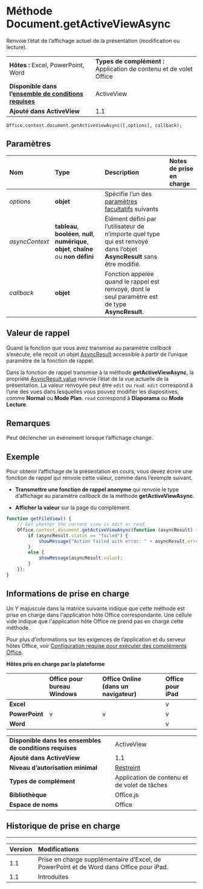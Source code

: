 
# <a name="document.getactiveviewasync-method"></a>Méthode Document.getActiveViewAsync
 Renvoie l’état de l’affichage actuel de la présentation (modification ou lecture).

|||
|:-----|:-----|
|**Hôtes :** Excel, PowerPoint, Word|**Types de complément :** Application de contenu et de volet Office|
|**Disponible dans l’[ensemble de conditions requises](../../docs/overview/specify-office-hosts-and-api-requirements.md)**|ActiveView|
|**Ajouté dans ActiveView**|1.1|

```
Office.context.document.getActiveViewAsync([,options], callback);
```


## <a name="parameters"></a>Paramètres



|**Nom**|**Type**|**Description**|**Notes de prise en charge**|
|:-----|:-----|:-----|:-----|
| _options_|**objet**|Spécifie l’un des [paramètres facultatifs](../../docs/develop/asynchronous-programming-in-office-add-ins.md#passing-optional-parameters-to-asynchronous-methods) suivants||
| _asyncContext_|**tableau**, **booléen**, **null**, **numérique**, **objet**, **chaîne** ou **non défini**|Élément défini par l’utilisateur de n’importe quel type qui est renvoyé dans l’objet **AsyncResult** sans être modifié.||
| _callback_|**objet**|Fonction appelée quand le rappel est renvoyé, dont le seul paramètre est de type **AsyncResult**.||

## <a name="callback-value"></a>Valeur de rappel

Quand la fonction que vous avez transmise au paramètre _callback_ s’exécute, elle reçoit un objet [AsyncResult](../../reference/shared/asyncresult.md) accessible à partir de l’unique paramètre de la fonction de rappel.

Dans la fonction de rappel transmise à la méthode **getActiveViewAsync**, la propriété [AsyncResult.value](../../reference/shared/asyncresult.value.md) renvoie l’état de la vue actuelle de la présentation. La valeur renvoyée peut être `edit` ou `read`. `edit` correspond à l’une des vues dans lesquelles vous pouvez modifier les diapositives, comme **Normal** ou **Mode Plan**. `read` correspond à **Diaporama** ou **Mode Lecture**.


## <a name="remarks"></a>Remarques

Peut déclencher un événement lorsque l’affichage change.


## <a name="example"></a>Exemple

Pour obtenir l’affichage de la présentation en cours, vous devez écrire une fonction de rappel qui renvoie cette valeur, comme dans l’exemple suivant.


-  **Transmettre une fonction de rappel anonyme** qui renvoie le type d’affichage au paramètre _callback_ de la méthode **getActiveViewAsync**.
    
-  **Afficher la valeur** sur la page du complément.
    

```js
function getFileView() {
    // Get whether the current view is edit or read.
    Office.context.document.getActiveViewAsync(function (asyncResult) {
        if (asyncResult.status == "failed") {
            showMessage("Action failed with error: " + asyncResult.error.message);
        }
        else {
            showMessage(asyncResult.value);
        }
    });
}
```




## <a name="support-details"></a>Informations de prise en charge


Un Y majuscule dans la matrice suivante indique que cette méthode est prise en charge dans l'application hôte Office correspondante. Une cellule vide indique que l'application hôte Office ne prend pas en charge cette méthode.

Pour plus d’informations sur les exigences de l’application et du serveur hôtes Office, voir [Configuration requise pour exécuter des compléments Office](../../docs/overview/requirements-for-running-office-add-ins.md).


**Hôtes pris en charge par la plateforme**


||**Office pour bureau Windows**|**Office Online (dans un navigateur)**|**Office pour iPad**|
|:-----|:-----|:-----|:-----|
|**Excel**|||v|
|**PowerPoint**|v|v|v|
|**Word**|||v|

|||
|:-----|:-----|
|**Disponible dans les ensembles de conditions requises**|ActiveView|
|**Ajouté dans ActiveView**|1.1|
|**Niveau d’autorisation minimal**|[Restreint](../../docs/develop/requesting-permissions-for-api-use-in-content-and-task-pane-add-ins.md)|
|**Types de complément**|Application de contenu et de volet de tâches|
|**Bibliothèque**|Office.js|
|**Espace de noms**|Office|

## <a name="support-history"></a>Historique de prise en charge





****


|**Version**|**Modifications**|
|:-----|:-----|
|1.1|Prise en charge supplémentaire d’Excel, de PowerPoint et de Word dans Office pour iPad.|
|1.1|Introduites|
